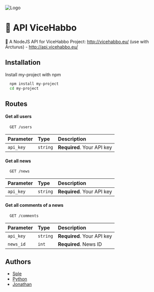 
![Logo](https://vicehabbo.eu/public/img/logo.gif)


# 🚀 API ViceHabbo

💬 A NodeJS API for ViceHabbo Project: http://vicehabbo.eu/ (use with Arcturus) - http://api.vicehabbo.eu/


## Installation

Install my-project with npm

```bash
  npm install my-project
  cd my-project
```
    
## Routes

#### Get all users

```http
  GET /users
```

| Parameter | Type     | Description                |
| :-------- | :------- | :------------------------- |
| `api_key` | `string` | **Required**. Your API key |

#### Get all news

```http
  GET /news
```

| Parameter | Type     | Description                |
| :-------- | :------- | :------------------------- |
| `api_key` | `string` | **Required**. Your API key |

#### Get all comments of a news

```http
  GET /comments
```

| Parameter | Type     | Description                |
| :-------- | :------- | :------------------------- |
| `api_key` | `string` | **Required**. Your API key |
| `news_id` |   `int`  | **Required**. News ID      |

## Authors

- [Sple](https://github.com/Sple-VH)
- [Python](https://github.com/whynotap)
- [Jonathan](https://github.com/Joonaathaann)


